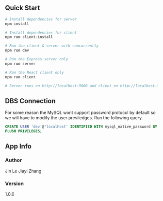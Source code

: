 ## Quick Start

``` bash
# Install dependencies for server
npm install

# Install dependencies for client
npm run client-install

# Run the client & server with concurrently
npm run dev

# Run the Express server only
npm run server

# Run the React client only
npm run client

# Server runs on http://localhost:5000 and client on http://localhost:3000
```

## DBS Connection
For some reason the MySQL wont support password protocol by default so we will have to modify the user previledges. Run the following query.
```sql
CREATE USER 'dev'@'localhost' IDENTIFIED WITH mysql_native_password BY 'password';
FLUSH PRIVILEGES;
```

## App Info

### Author

Jin Le
Jiayi Zhang

### Version

1.0.0
